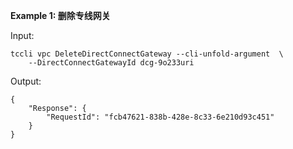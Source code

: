 **Example 1: 删除专线网关**



Input: 

```
tccli vpc DeleteDirectConnectGateway --cli-unfold-argument  \
    --DirectConnectGatewayId dcg-9o233uri
```

Output: 
```
{
    "Response": {
        "RequestId": "fcb47621-838b-428e-8c33-6e210d93c451"
    }
}
```

